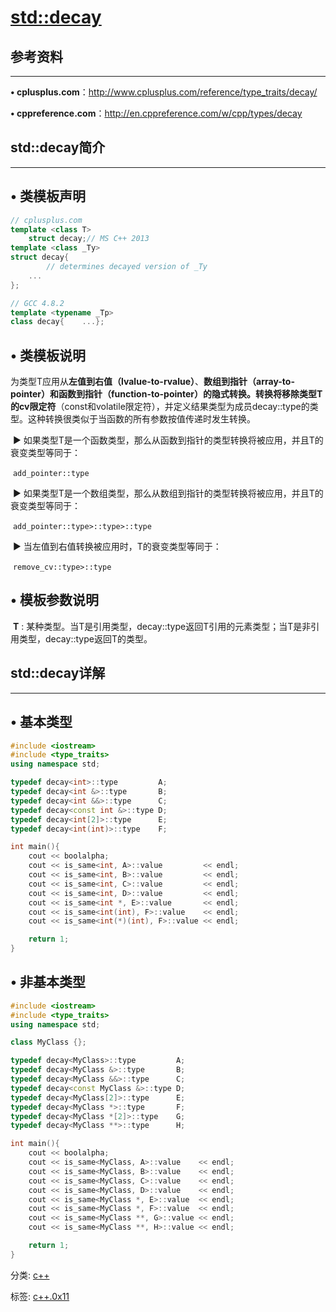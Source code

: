 # [std::decay](https://www.cnblogs.com/heartchord/p/5039894.html)

## 参考资料

------

**• cplusplus.com**：http://www.cplusplus.com/reference/type_traits/decay/

**• cppreference.com**：http://en.cppreference.com/w/cpp/types/decay

## std::decay简介

------

## • 类模板声明



```cpp
// cplusplus.com
template <class T> 
    struct decay;// MS C++ 2013
template <class _Ty>
struct decay{ 
        // determines decayed version of _Ty
    ...
};

// GCC 4.8.2
template <typename _Tp>
class decay{    ...}; 

```



## • 类模板说明

​    为类型T应用从**左值到右值（lvalue-to-rvalue）**、**数组到指针（array-to-pointer）**和**函数到指针（function-to-pointer）**的隐式转换。转换将移除类型T的**cv限定符**（const和volatile限定符），并定义结果类型为成员decay<T>::type的类型。这种转换很类似于当函数的所有参数按值传递时发生转换。

​    ▶ 如果类型T是一个函数类型，那么从函数到指针的类型转换将被应用，并且T的衰变类型等同于：

​         `add_pointer::type`

​    ▶ 如果类型T是一个数组类型，那么从数组到指针的类型转换将被应用，并且T的衰变类型等同于：

​         `add_pointer::type>::type>::type`

​    ▶ 当左值到右值转换被应用时，T的衰变类型等同于：

​         `remove_cv::type>::type`

## • 模板参数说明

​    **T** : 某种类型。当T是引用类型，decay<T>::type返回T引用的元素类型；当T是非引用类型，decay<T>::type返回T的类型。

## std::decay详解

------

## • 基本类型



```cpp
#include <iostream>
#include <type_traits>
using namespace std;

typedef decay<int>::type         A;                                     // A is int
typedef decay<int &>::type       B;                                     // B is int
typedef decay<int &&>::type      C;                                     // C is int
typedef decay<const int &>::type D;                                     // D is int
typedef decay<int[2]>::type      E;                                     // E is int *
typedef decay<int(int)>::type    F;                                     // F is int(*)(int)

int main(){
    cout << boolalpha;
    cout << is_same<int, A>::value         << endl;                     // true
    cout << is_same<int, B>::value         << endl;                     // true
    cout << is_same<int, C>::value         << endl;                     // true
    cout << is_same<int, D>::value         << endl;                     // true
    cout << is_same<int *, E>::value       << endl;                     // true
    cout << is_same<int(int), F>::value    << endl;                     // false
    cout << is_same<int(*)(int), F>::value << endl;                     // true

    return 1;
}
```



## • 非基本类型



```cpp
#include <iostream>
#include <type_traits>
using namespace std;

class MyClass {};

typedef decay<MyClass>::type         A;                                 // A is MyClass
typedef decay<MyClass &>::type       B;                                 // B is MyClass
typedef decay<MyClass &&>::type      C;                                 // C is MyClass
typedef decay<const MyClass &>::type D;                                 // D is MyClass
typedef decay<MyClass[2]>::type      E;                                 // E is MyClass *
typedef decay<MyClass *>::type       F;                                 // E is MyClass *
typedef decay<MyClass *[2]>::type    G;                                 // G is MyClass **
typedef decay<MyClass **>::type      H;                                 // H is MyClass **

int main(){
    cout << boolalpha;
    cout << is_same<MyClass, A>::value    << endl;                      // true
    cout << is_same<MyClass, B>::value    << endl;                      // true
    cout << is_same<MyClass, C>::value    << endl;                      // true
    cout << is_same<MyClass, D>::value    << endl;                      // true
    cout << is_same<MyClass *, E>::value  << endl;                      // true
    cout << is_same<MyClass *, F>::value  << endl;                      // true
    cout << is_same<MyClass **, G>::value << endl;                      // true
    cout << is_same<MyClass **, H>::value << endl;                      // true

    return 1;
}
```



 

分类: [c++](https://www.cnblogs.com/heartchord/category/691393.html)

标签: [c++.0x11](https://www.cnblogs.com/heartchord/tag/c%2B%2B.0x11/)
